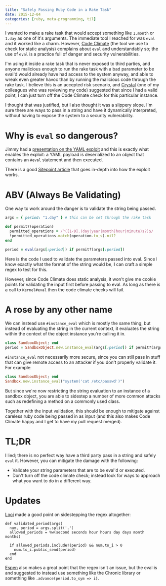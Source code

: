 ```yaml
---
title: "Safely Passing Ruby Code in a Rake Task"
date: 2015-12-04
categories: [ruby, meta-programming, til]
---
```

I wanted to make a rake task that would accept something like `1.month` or `1.day` as one of it's arguments. The immediate tool I reached for was `eval` and it worked like a charm. However, [Code Climate](https://codeclimate.com) (the tool we use to check for static analysis) complains about `eval` and understandably so; the use of `eval` is a practice full of danger and security vulnerabilities.

I'm using it inside a rake task that is never exposed to third parties, and anyone malicious enough to run the rake task with a bad parameter to be eval'd would already have had access to the system anyway, and able to wreak even greater havoc than by running the malicious code through the rake task. I believe this is an accepted risk scenario, and [Crystal](https://prezi.com/user/ypmnd6xz0d4h/) (one of my colleagues who was reviewing my code) suggested that since I had a valid point, I can just turn off the Code Climate check for this particular instance.

I thought that was justified, but I also thought it was a slippery slope. I'm sure there are ways to pass in a string and have it dynamically interpreted, without having to expose the system to a security vulnerability.

<!--more-->

# Why is `eval` so dangerous?

Jimmy had a [presentation on the YAML exploit](https://www.facebook.com/download/858552380924696/Hacking%20Rails.pdf) and this is exactly what enables the exploit: a YAML payload is deserialized to an object that contains an `#eval` statement and then executed.

There is a good [Sitepoint article](http://www.sitepoint.com/anatomy-of-an-exploit-an-in-depth-look-at-the-rails-yaml-vulnerability/) that goes in-depth into how the exploit works.

# ABV (Always Be Validating)

One way to work around the danger is to validate the string being passed.

``` ruby
args = { period: "1.day" } # this can be set through the rake task

def permit?(operation)
  permitted_operations = /^([1-9].(day|year|month|hour|minute)s?)$/
  !permitted_operations.match(operation.to_s).nil?
end

period = eval(args[:period]) if permit?(args[:period])
```

Here is the code I used to validate the parameters passed into eval. Since I know exactly what the format of the string would be, I can craft a simple regex to test for this.

However, since Code Climate does static analysis, it won't give me cookie points for validating the input first before passing to eval. As long as there is a call to `Kernel#eval` then the code climate checks will fail.

# A rose by any other name

We can instead use `#instance_eval` which is mostly the same thing, but instead of evaluating the string in the current context, it evaluates the string within the context of the object instance you're calling it in.

``` ruby
class SandboxObject; end
period = SandboxObject.new.instance_eval(args[:period]) if permit?(args[:period])
```

`#instance_eval` not necessarily more secure, since you can still pass in stuff that can give remote access to an attacker if you don't properly validate it. For example:

```ruby
class SandboxObject; end
Sandbox.new.instance_eval("system('cat /etc/passwd')")
```

But since we're now restricting the string evaluation to an instance of a sandbox object, you are able to sidestep a number of more common attacks such as redefining a method on a commonly used class.

Together with the input validation, this should be enough to mitigate against careless ruby code being passed in as input (and this also makes Code Climate happy and I get to have my pull request merged).

# TL;DR
I lied; there is no perfect way have a third party pass in a string and safely `eval` it. However, you can mitigate the damage with the following:

* Validate your string parameters that are to be eval'd or executed.
* Don't turn off the code climate check; instead look for ways to approach what you want to do in a different way.

# Updates

[Looi](https://www.facebook.com/ferngyi) made a good point on sidestepping the regex altogether:

```
def validated_period(args)
  num, period = args.split('.')
  allowed_periods = %w(second seconds hour hours day days month months)

  if allowed_periods.include?(period) && num.to_i > 0
    num.to_i.public_send(period)
  end
end
```

[Espen](https://www.facebook.com/antonsen.espen) also makes a great point that the regex isn't an issue, but the eval is and suggested to instead use something like the Chronic library or something like `.advance(period.to_sym => i)`.
